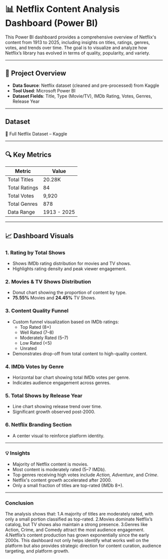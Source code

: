 # 📊 Netflix Content Analysis Dashboard (Power BI)

This Power BI dashboard provides a comprehensive overview of Netflix's content from 1913 to 2025, including insights on titles, ratings, genres, votes, and trends over time. The goal is to visualize and analyze how Netflix’s library has evolved in terms of quality, popularity, and variety.

---

## 📌 Project Overview

- **Data Source**: Netflix dataset (cleaned and pre-processed) from Kaggle
- **Tool Used**: Microsoft Power BI
- **Dataset Fields**: Title, Type (Movie/TV), IMDb Rating, Votes, Genres, Release Year

---

## Dataset
🔗 Full Netflix Dataset – Kaggle

---
## 🔍 Key Metrics

| Metric            | Value         |
|------------------|---------------|
| Total Titles      | 20.28K        |
| Total Ratings     | 84            |
| Total Votes       | 9,920         |
| Total Genres      | 878           |
| Data Range        | 1913 - 2025   |

---

## 📈 Dashboard Visuals

### 1. **Rating by Total Shows**
- Shows IMDb rating distribution for movies and TV shows.
- Highlights rating density and peak viewer engagement.

### 2. **Movies & TV Shows Distribution**
- Donut chart showing the proportion of content by type.
- **75.55%** Movies and **24.45%** TV Shows.

### 3. **Content Quality Funnel**
- Custom funnel visualization based on IMDb ratings:
  - Top Rated (8+)
  - Well Rated (7–8)
  - Moderately Rated (5–7)
  - Low Rated (<5)
  - Unrated
- Demonstrates drop-off from total content to high-quality content.

### 4. **IMDb Votes by Genre**
- Horizontal bar chart showing total IMDb votes per genre.
- Indicates audience engagement across genres.

### 5. **Total Shows by Release Year**
- Line chart showing release trend over time.
- Significant growth observed post-2000.

### 6. **Netflix Branding Section**
- A center visual to reinforce platform identity.

---

### 💡 Insights

- Majority of Netflix content is movies.
- Most content is moderately rated (5–7 IMDb).
- Top genres receiving high votes include *Action, Adventure*, and *Crime*.
- Netflix's content growth accelerated after 2000.
- Only a small fraction of titles are top-rated (IMDb 8+).

---

###  **Conclusion**
The analysis shows that:
1.A majority of titles are moderately rated, with only a small portion classified as top-rated.
2.Movies dominate Netflix’s catalog, but TV shows also maintain a strong presence.
3.Genres like Action, Crime, and Comedy attract the most audience engagement.
4.Netflix’s content production has grown exponentially since the early 2000s.
This dashboard not only helps identify what works well on the platform but also provides strategic direction for content curation, audience targeting, and platform growth.

